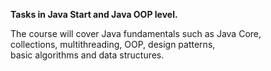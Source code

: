 **Tasks in Java Start 
and Java OOP level.**<br>

The course will cover Java fundamentals such as Java Core,<br>
collections, multithreading, OOP, design patterns,<br>
basic algorithms and data structures.<br>
